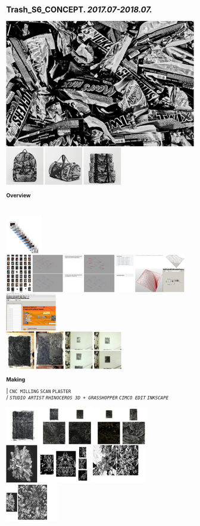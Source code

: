 
## Trash_S6_CONCEPT. _2017.07-2018.07._  
![Trash_S6_CONCEPT](/projects/Trash_S6_CONCEPT/100.jpg)<a href="https://ewwgene.github.io/projects/Trash_S6_CONCEPT/101.jpg"><img src="/projects/Trash_S6_CONCEPT/101.jpg" height="100"></a> <a href="https://ewwgene.github.io/projects/Trash_S6_CONCEPT/102.jpg"><img src="/projects/Trash_S6_CONCEPT/102.jpg" height="100"></a> <a href="https://ewwgene.github.io/projects/Trash_S6_CONCEPT/103.jpg"><img src="/projects/Trash_S6_CONCEPT/103.jpg" height="100"></a> 
<br>  
**Overview**  
 
<br><br>
<a href="https://ewwgene.github.io/projects/Trash_S6_CONCEPT/Making/309.jpg"><img src="/projects/Trash_S6_CONCEPT/Making/309.jpg" height="100"></a> <br><a href="https://ewwgene.github.io/projects/Trash_S6_CONCEPT/Making/407.jpg"><img src="/projects/Trash_S6_CONCEPT/Making/407.jpg" height="100"></a> <a href="https://ewwgene.github.io/projects/Trash_S6_CONCEPT/Making/411.jpg"><img src="/projects/Trash_S6_CONCEPT/Making/411.jpg" height="100"></a> <a href="https://ewwgene.github.io/projects/Trash_S6_CONCEPT/Making/413.jpg"><img src="/projects/Trash_S6_CONCEPT/Making/413.jpg" height="100"></a> <a href="https://ewwgene.github.io/projects/Trash_S6_CONCEPT/Making/415.jpg"><img src="/projects/Trash_S6_CONCEPT/Making/415.jpg" height="100"></a> <a href="https://ewwgene.github.io/projects/Trash_S6_CONCEPT/Making/417.jpg"><img src="/projects/Trash_S6_CONCEPT/Making/417.jpg" height="100"></a> <br><a href="https://ewwgene.github.io/projects/Trash_S6_CONCEPT/Making/613.jpg"><img src="/projects/Trash_S6_CONCEPT/Making/613.jpg" height="100"></a> <a href="https://ewwgene.github.io/projects/Trash_S6_CONCEPT/Making/614.jpg"><img src="/projects/Trash_S6_CONCEPT/Making/614.jpg" height="100"></a> <a href="https://ewwgene.github.io/projects/Trash_S6_CONCEPT/Making/615.jpg"><img src="/projects/Trash_S6_CONCEPT/Making/615.jpg" height="100"></a> <a href="https://ewwgene.github.io/projects/Trash_S6_CONCEPT/Making/617.jpg"><img src="/projects/Trash_S6_CONCEPT/Making/617.jpg" height="100"></a> <br>  
**Making**  
  
|
`CNC MILLING` `SCAN` `PLASTER`   
/
_`STUDIO ARTIST`_ _`RHINOCEROS 3D + GRASSHOPPER`_ _`CIMCO EDIT`_ _`INKSCAPE`_   
<br>
<a href="https://ewwgene.github.io/projects/Trash_S6_CONCEPT/301.jpg"><img src="/projects/Trash_S6_CONCEPT/301.jpg" height="100"></a> <a href="https://ewwgene.github.io/projects/Trash_S6_CONCEPT/303.jpg"><img src="/projects/Trash_S6_CONCEPT/303.jpg" height="100"></a> <a href="https://ewwgene.github.io/projects/Trash_S6_CONCEPT/305.jpg"><img src="/projects/Trash_S6_CONCEPT/305.jpg" height="100"></a> 
<br>
<a href="https://ewwgene.github.io/projects/Trash_S6_CONCEPT/401.jpg"><img src="/projects/Trash_S6_CONCEPT/401.jpg" height="100"></a> <a href="https://ewwgene.github.io/projects/Trash_S6_CONCEPT/403.jpg"><img src="/projects/Trash_S6_CONCEPT/403.jpg" height="100"></a> <a href="https://ewwgene.github.io/projects/Trash_S6_CONCEPT/405.jpg"><img src="/projects/Trash_S6_CONCEPT/405.jpg" height="100"></a> <a href="https://ewwgene.github.io/projects/Trash_S6_CONCEPT/407.jpg"><img src="/projects/Trash_S6_CONCEPT/407.jpg" height="100"></a> 
